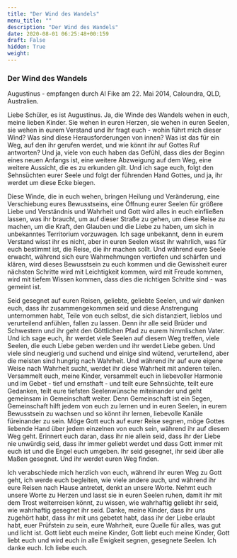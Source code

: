 ```yaml
---
title: "Der Wind des Wandels"
menu_title: ""
description: "Der Wind des Wandels"
date: 2020-08-01 06:25:48+00:159
draft: False
hidden: True
weight:
---
```

### Der Wind des Wandels

Augustinus - empfangen durch Al Fike am 22. Mai 2014, Caloundra, QLD, Australien.

Liebe Schüler, es ist Augustinus. Ja, die Winde des Wandels wehen in euch, meine lieben Kinder. Sie wehen in euren Herzen, sie wehen in euren Seelen, sie wehen in eurem Verstand und ihr fragt euch - wohin führt mich dieser Wind? Was sind diese Herausforderungen von innen? Was ist das für ein Weg, auf den ihr gerufen werdet, und wie könnt ihr auf Gottes Ruf antworten? Und ja, viele von euch haben das Gefühl, dass dies der Beginn eines neuen Anfangs ist, eine weitere Abzweigung auf dem Weg, eine weitere Aussicht, die es zu erkunden gilt. Und ich sage euch, folgt den Sehnsüchten eurer Seele und folgt der führenden Hand Gottes, und ja, ihr werdet um diese Ecke biegen.

Diese Winde, die in euch wehen, bringen Heilung und Veränderung, eine Verschiebung eures Bewusstseins, eine Öffnung eurer Seelen für größere Liebe und Verständnis und Wahrheit und Gott wird alles in euch einfließen lassen, was ihr braucht, um auf dieser Straße zu gehen, um diese Reise zu machen, um die Kraft, den Glauben und die Liebe zu haben, um sich in unbekanntes Territorium vorzuwagen.  Ich sage unbekannt, denn in eurem Verstand wisst ihr es nicht, aber in euren Seelen wisst ihr wahrlich, was für euch bestimmt ist, die Reise, die ihr machen sollt. Und während eure Seele erwacht, während sich eure Wahrnehmungen vertiefen und schärfen und klären, wird dieses Bewusstsein zu euch kommen und die Gewissheit eurer nächsten Schritte wird mit Leichtigkeit kommen, wird mit Freude kommen, wird mit tiefem Wissen kommen, dass dies die richtigen Schritte sind - was gemeint ist.

Seid gesegnet auf euren Reisen, geliebte, geliebte Seelen, und wir danken euch, dass ihr zusammengekommen seid und diese Anstrengung unternommen habt, Teile von euch selbst, die sich distanziert, lieblos und verurteilend anfühlen, fallen zu lassen. Denn ihr alle seid Brüder und Schwestern und ihr geht den Göttlichen Pfad zu eurem himmlischen Vater. Und ich sage euch, ihr werdet viele Seelen auf diesem Weg treffen, viele Seelen, die euch Liebe geben werden und ihr werdet Liebe geben. Und viele sind neugierig und suchend und einige sind wütend, verurteilend, aber die meisten sind hungrig nach Wahrheit. Und während ihr auf eure eigene Weise nach Wahrheit sucht, werdet ihr diese Wahrheit mit anderen teilen. Versammelt euch, meine Kinder, versammelt euch in liebevoller Harmonie und im Gebet - tief und ernsthaft - und teilt eure Sehnsüchte, teilt eure Gedanken, teilt eure tiefsten Seelenwünsche miteinander und geht gemeinsam in Gemeinschaft weiter. Denn Gemeinschaft ist ein Segen, Gemeinschaft hilft jedem von euch zu lernen und in euren Seelen, in eurem Bewusstsein zu wachsen und so könnt ihr lernen, liebevolle Kanäle füreinander zu sein. Möge Gott euch auf eurer Reise segnen, möge Gottes liebende Hand über jedem einzelnen von euch sein, während ihr auf diesem Weg geht. Erinnert euch daran, dass ihr nie allein seid, dass ihr der Liebe nie unwürdig seid, dass ihr immer geliebt werdet und dass Gott immer mit euch ist und die Engel euch umgeben. Ihr seid gesegnet, ihr seid über alle Maßen gesegnet. Und ihr werdet euren Weg finden.

Ich verabschiede mich herzlich von euch, während ihr euren Weg zu Gott geht, ich werde euch begleiten, wie viele andere auch, und während ihr eure Reisen nach Hause antretet, denkt an unsere Worte. Nehmt euch unsere Worte zu Herzen und lasst sie in euren Seelen ruhen, damit ihr mit dem Trost weiterreisen könnt, zu wissen, wie wahrhaftig geliebt ihr seid, wie wahrhaftig gesegnet ihr seid. Danke, meine Kinder, dass ihr uns zugehört habt, dass ihr mit uns gebetet habt, dass ihr der Liebe erlaubt habt, euer Prüfstein zu sein, eure Wahrheit, eure Quelle für alles, was gut und licht ist. Gott liebt euch meine Kinder, Gott liebt euch meine Kinder, Gott liebt euch und wird euch in alle Ewigkeit segnen, gesegnete Seelen. Ich danke euch. Ich liebe euch.

